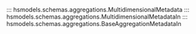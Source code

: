 ::: hsmodels.schemas.aggregations.MultidimensionalMetadata
::: hsmodels.schemas.aggregations.MultidimensionalMetadataIn
::: hsmodels.schemas.aggregations.BaseAggregationMetadataIn
